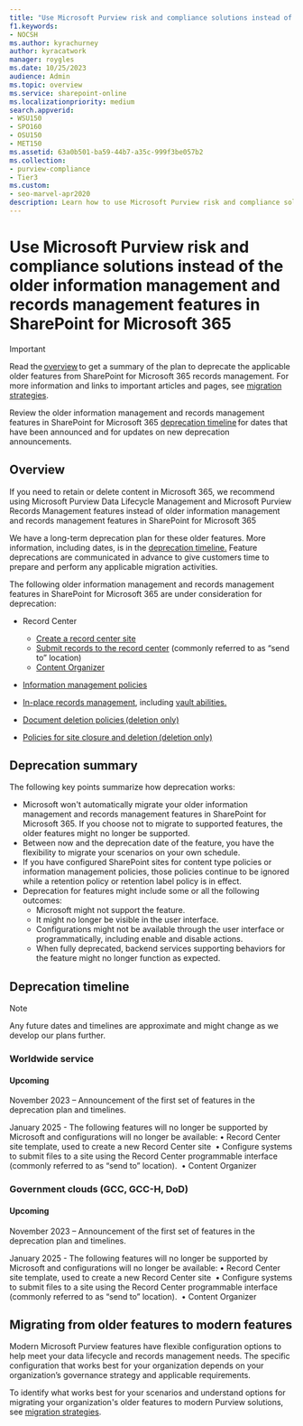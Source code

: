 ```yaml
---
title: "Use Microsoft Purview risk and compliance solutions instead of the older information management and records management features in SharePoint for Microsoft 365"
f1.keywords:
- NOCSH
ms.author: kyrachurney
author: kyracatwork
manager: roygles
ms.date: 10/25/2023
audience: Admin
ms.topic: overview
ms.service: sharepoint-online
ms.localizationpriority: medium
search.appverid:
- WSU150
- SPO160
- OSU150
- MET150
ms.assetid: 63a0b501-ba59-44b7-a35c-999f3be057b2
ms.collection:
- purview-compliance
- Tier3
ms.custom:
- seo-marvel-apr2020
description: Learn how to use Microsoft Purview risk and compliance solutions instead of the older information management and records management features in SharePoint for Microsoft 365.
---
```


# Use Microsoft Purview risk and compliance solutions instead of the older information management and records management features in SharePoint for Microsoft 365


> [!IMPORTANT]
> Read the [overview](#overview) to get a summary of the plan to deprecate the applicable older features from SharePoint for Microsoft 365 records management. For more information and links to important articles and pages, see [migration strategies](migration-strategies.md).
>
>Review the older information management and records management features in SharePoint for Microsoft 365 [deprecation timeline](#deprecation-timeline) for dates that have been announced and for updates on new deprecation announcements.

## Overview

If you need to retain or delete content in Microsoft 365, we recommend using Microsoft Purview Data Lifecycle Management and Microsoft Purview Records Management features instead of older information management and records management features in SharePoint for Microsoft 365

We have a long-term deprecation plan for these older features. More information, including dates, is in the [deprecation timeline.](#deprecation-timeline) Feature deprecations are communicated in advance to give customers time to prepare and perform any applicable migration activities. 

The following older information management and records management features in SharePoint for Microsoft 365 are under consideration for deprecation: 

- Record Center 
    - [Create a record center site ](https://support.microsoft.com/en-us/office/create-a-records-center-6bf1488b-62a8-486c-90dd-54b6bcce4b3a#:~:text=You%20need%20to%20take%20the%20following%20steps%20to,on%20the%20Records%20Center%20site.%20...%20See%20More.)
    - [Submit records to the record center](https://support.microsoft.com/en-us/office/introduction-to-the-records-center-bae6ca5a-7b19-40e0-b433-e3613a747c2c) (commonly referred to as “send to” location) 
    - [Content Organizer](https://support.microsoft.com/en-us/office/configure-the-content-organizer-to-route-documents-b0875658-69bc-4f48-addb-e3c5f01f2d9a#:~:text=Each%20time%20that%20a%20document,in%20a%20different%20site%20collection.) 
   
- [Information management policies](intro-to-info-mgmt-policies.md) 
- [In-place records management,](https://support.microsoft.com/en-us/office/configuring-in-place-records-management-7707a878-780c-4be6-9cb0-9718ecde050a?ui=en-us&rs=en-us&ad=us) including [vault abilities.](https://support.microsoft.com/en-us/office/introduction-to-the-records-center-bae6ca5a-7b19-40e0-b433-e3613a747c2c)
- [Document deletion policies (deletion only) ](https://support.microsoft.com/en-us/office/create-a-document-deletion-policy-in-sharepoint-server-2016-4fe26e19-4849-4eb9-a044-840ab47458ff?ui=en-us&rs=en-us&ad=us)
- [Policies for site closure and deletion (deletion only)](https://support.microsoft.com/en-us/office/use-policies-for-site-closure-and-deletion-a8280d82-27fd-48c5-9adf-8a5431208ba5)

## Deprecation summary

The following key points summarize how deprecation works:  

- Microsoft won't automatically migrate your older information management and records management features in SharePoint for Microsoft 365. If you choose not to migrate to supported features, the older features might no longer be supported.   
- Between now and the deprecation date of the feature, you have the flexibility to migrate your scenarios on your own schedule.  
- If you have configured SharePoint sites for content type policies or information management policies, those policies continue to be ignored while a retention policy or retention label policy is in effect. 
- Deprecation for features might include some or all the following outcomes:  
    - Microsoft might not support the feature.
    - It might no longer be visible in the user interface.  
    - Configurations might not be available through the user interface or programmatically, including enable and disable actions.  
    - When fully deprecated, backend services supporting behaviors for the feature might no longer function as expected.
    
## Deprecation timeline 
 
> [!NOTE]
> Any future dates and timelines are approximate and might change as we develop our plans further.

### Worldwide service

#### Upcoming 

November 2023 – Announcement of the first set of features in the deprecation plan and timelines. 

January 2025 - The following features will no longer be supported by Microsoft and configurations will no longer be available:
• Record Center site template, used to create a new Record Center site ​
• Configure systems to submit files to a site using the Record Center programmable interface (commonly referred to as “send to” location). ​
• Content Organizer 

### Government clouds (GCC, GCC-H, DoD) 

#### Upcoming 

November 2023 – Announcement of the first set of features in the deprecation plan and timelines.

January 2025 - The following features will no longer be supported by Microsoft and configurations will no longer be available:
• Record Center site template, used to create a new Record Center site ​
• Configure systems to submit files to a site using the Record Center programmable interface (commonly referred to as “send to” location). ​
• Content Organizer 

## Migrating from older features to modern features

Modern Microsoft Purview features have flexible configuration options to help meet your data lifecycle and records management needs. The specific configuration that works best for your organization depends on your organization’s governance strategy and applicable requirements.  

To identify what works best for your scenarios and understand options for migrating your organization's older features to modern Purview solutions, see [migration strategies](migration-strategies.md). 

